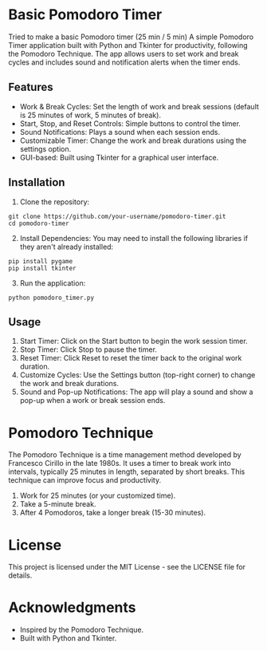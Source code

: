 # Basic Pomodoro Timer
Tried to make a basic Pomodoro timer (25 min / 5 min)
A simple Pomodoro Timer application built with Python and Tkinter for productivity, following the Pomodoro Technique. The app allows users to set work and break cycles and includes sound and notification alerts when the timer ends.

## Features
  - Work & Break Cycles: Set the length of work and break sessions (default is 25 minutes of work, 5 minutes of break).
  - Start, Stop, and Reset Controls: Simple buttons to control the timer.
  - Sound Notifications: Plays a sound when each session ends.
  - Customizable Timer: Change the work and break durations using the settings option.
  - GUI-based: Built using Tkinter for a graphical user interface.

## Installation
1. Clone the repository:
```
git clone https://github.com/your-username/pomodoro-timer.git
cd pomodoro-timer
```

2. Install Dependencies: You may need to install the following libraries if they aren't already installed:
```
pip install pygame
pip install tkinter
```

3. Run the application:
```
python pomodoro_timer.py
```

## Usage
  1. Start Timer: Click on the Start button to begin the work session timer.
  2. Stop Timer: Click Stop to pause the timer.
  3. Reset Timer: Click Reset to reset the timer back to the original work duration.
  4. Customize Cycles: Use the Settings button (top-right corner) to change the work and break durations.
  5. Sound and Pop-up Notifications: The app will play a sound and show a pop-up when a work or break session ends.

# Pomodoro Technique
The Pomodoro Technique is a time management method developed by Francesco Cirillo in the late 1980s. It uses a timer to break work into intervals, typically 25 minutes in length, separated by short breaks. This technique can improve focus and productivity.

  1. Work for 25 minutes (or your customized time).
  2. Take a 5-minute break.
  3. After 4 Pomodoros, take a longer break (15-30 minutes).

# License
This project is licensed under the MIT License - see the LICENSE file for details.

# Acknowledgments
  - Inspired by the Pomodoro Technique.
  - Built with Python and Tkinter.
